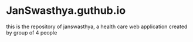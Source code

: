 # JanSwasthya.guthub.io
this is the repository of janswasthya, a health care web application created by group of 4 people
